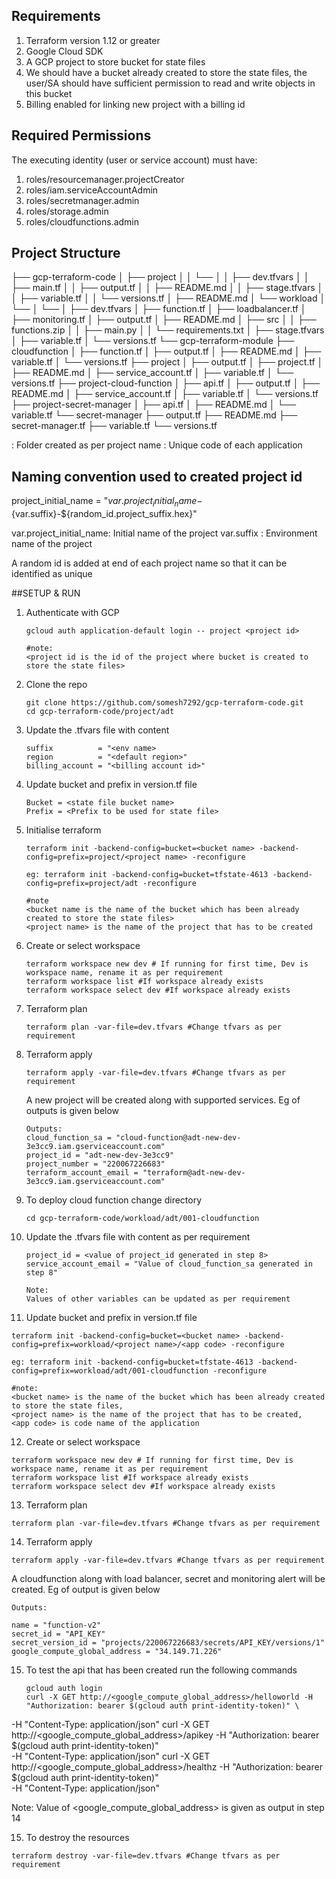 <!-- BEGIN_TF_DOCS -->
## Requirements

1. Terraform version 1.12 or greater
2. Google Cloud SDK
3. A GCP project to store bucket for state files
4. We should have a bucket already created to store the state files, the user/SA should have sufficient permission to read and write objects in this bucket
5. Billing enabled for linking new project with a billing id

## Required Permissions
The executing identity (user or service account) must have:

1. roles/resourcemanager.projectCreator
2. roles/iam.serviceAccountAdmin
3. roles/secretmanager.admin
4. roles/storage.admin
5. roles/cloudfunctions.admin

## Project Structure

├── gcp-terraform-code
│   ├── project
│   │   └── <project-name>
│   │       ├── dev.tfvars
│   │       ├── main.tf
│   │       ├── output.tf
│   │       ├── README.md
│   │       ├── stage.tfvars
│   │       ├── variable.tf
│   │       └── versions.tf
│   ├── README.md
│   └── workload
│       └── <project-name>
│           └── <app-code>
│               ├── dev.tfvars
│               ├── function.tf
│               ├── loadbalancer.tf
│               ├── monitoring.tf
│               ├── output.tf
│               ├── README.md
│               ├── src
│               │   ├── functions.zip
│               │   ├── main.py
│               │   └── requirements.txt
│               ├── stage.tfvars
│               ├── variable.tf
│               └── versions.tf
└── gcp-terraform-module
    ├── cloudfunction
    │   ├── function.tf
    │   ├── output.tf
    │   ├── README.md
    │   ├── variable.tf
    │   └── versions.tf
    ├── project
    │   ├── output.tf
    │   ├── project.tf
    │   ├── README.md
    │   ├── service_account.tf
    │   ├── variable.tf
    │   └── versions.tf
    ├── project-cloud-function
    │   ├── api.tf
    │   ├── output.tf
    │   ├── README.md
    │   ├── service_account.tf
    │   ├── variable.tf
    │   └── versions.tf
    ├── project-secret-manager
    │   ├── api.tf
    │   ├── README.md
    │   └── variable.tf
    └── secret-manager
        ├── output.tf
        ├── README.md
        ├── secret-manager.tf
        ├── variable.tf
        └── versions.tf

<project-name> : Folder created as per project name
<app-code>: Unique code of each application

## Naming convention used to created project id

project_initial_name = "${var.project_initial_name}-${var.suffix}-${random_id.project_suffix.hex}"

var.project_initial_name: Initial name of the project
var.suffix : Environment name of the project

A random id is added at end of each project name so that it can be identified as unique


##SETUP & RUN
1. Authenticate with GCP
   ```
   gcloud auth application-default login -- project <project id>

   #note:
   <project id is the id of the project where bucket is created to store the state files>
   ```
2. Clone the repo
   ```
   git clone https://github.com/somesh7292/gcp-terraform-code.git
   cd gcp-terraform-code/project/adt
   ```
3. Update the .tfvars file with content
   ```
   suffix          = "<env name>
   region          = "<default region>"
   billing_account = "<billing account id>"
   ```
4. Update bucket and prefix in version.tf file
   ```
   Bucket = <state file bucket name>
   Prefix = <Prefix to be used for state file>
   ```
5. Initialise terraform
   ```
   terraform init -backend-config=bucket=<bucket name> -backend-config=prefix=project/<project name> -reconfigure
   
   eg: terraform init -backend-config=bucket=tfstate-4613 -backend-config=prefix=project/adt -reconfigure

   #note
   <bucket name is the name of the bucket which has been already created to store the state files>
   <project name> is the name of the project that has to be created
   ```
6. Create or select workspace
   ```
   terraform workspace new dev # If running for first time, Dev is workspace name, rename it as per requirement
   terraform workspace list #If workspace already exists
   terraform workspace select dev #If workspace already exists
   ```
7. Terraform plan
   ```
   terraform plan -var-file=dev.tfvars #Change tfvars as per requirement
   ```
8. Terraform apply
   ```
   terraform apply -var-file=dev.tfvars #Change tfvars as per requirement
   ```
   A new project will be created along with supported services. Eg of outputs is given below
   ```
   Outputs:
   cloud_function_sa = "cloud-function@adt-new-dev-3e3cc9.iam.gserviceaccount.com"
   project_id = "adt-new-dev-3e3cc9"
   project_number = "220067226683"
   terraform_account_email = "terraform@adt-new-dev-3e3cc9.iam.gserviceaccount.com"
   ```
   
10. To deploy cloud function change directory
    ```
    cd gcp-terraform-code/workload/adt/001-cloudfunction
    ```
11. Update the .tfvars file with content as per requirement
    ```
    project_id = <value of project_id generated in step 8>
    service_account_email = "Value of cloud_function_sa generated in step 8"

    Note:
    Values of other variables can be updated as per requirement
    ```
    
12. Update bucket and prefix in version.tf file
   ```
   terraform init -backend-config=bucket=<bucket name> -backend-config=prefix=workload/<project name>/<app code> -reconfigure

   eg: terraform init -backend-config=bucket=tfstate-4613 -backend-config=prefix=workload/adt/001-cloudfunction -reconfigure

   #note:
   <bucket name> is the name of the bucket which has been already created to store the state files,
   <project name> is the name of the project that has to be created,
   <app code> is code name of the application
   ```
12. Create or select workspace
   ```
   terraform workspace new dev # If running for first time, Dev is workspace name, rename it as per requirement
   terraform workspace list #If workspace already exists
   terraform workspace select dev #If workspace already exists
   ```
13. Terraform plan
   ```
   terraform plan -var-file=dev.tfvars #Change tfvars as per requirement
   ```
14. Terraform apply
   ```
   terraform apply -var-file=dev.tfvars #Change tfvars as per requirement
   ```
   A cloudfunction along with load balancer, secret and monitoring alert will be created. Eg of output is given below
   
   ```
   Outputs:

   name = "function-v2"
   secret_id = "API_KEY"
   secret_version_id = "projects/220067226683/secrets/API_KEY/versions/1"
   google_compute_global_address = "34.149.71.226"
   
   ```
15. To test the api that has been created run the following commands
    ```
    gcloud auth login
    curl -X GET http://<google_compute_global_address>/helloworld -H "Authorization: bearer $(gcloud auth print-identity-token)" \
-H "Content-Type: application/json"
   curl -X GET http://<google_compute_global_address>/apikey -H "Authorization: bearer $(gcloud auth print-identity-token)" \
-H "Content-Type: application/json"
   curl -X GET http://<google_compute_global_address>/healthz -H "Authorization: bearer $(gcloud auth print-identity-token)" \
-H "Content-Type: application/json"

Note:
Value of <google_compute_global_address> is given as output in step 14

15. To destroy the resources
   ```
   terraform destroy -var-file=dev.tfvars #Change tfvars as per requirement
   ```
<!-- END_TF_DOCS -->
